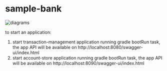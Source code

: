 # sample-bank

![diagrams](https://user-images.githubusercontent.com/48136939/204161361-dbf6f74b-1eae-4687-af95-73d5dc6997e2.jpg)

to start an application:

1) start transaction-management application running gradle bootRun task, the app API will be available on http://localhost:8080/swagger-ui/index.html
2) start account-store application running gradle bootRun task, the app API will be available on http://localhost:8090/swagger-ui/index.html
